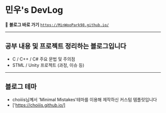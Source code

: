 # 민우's DevLog

📎 **블로그 바로 가기**
[`https://MinWooPark98.github.io/`](https://MinWooPark98.github.io/)

---

## 공부 내용 및 프로젝트 정리하는 블로그입니다
- C / C++ / C# 주요 문법 및 주의점
- STML / Unity 프로젝트 (과정, 이슈 등)

---

## 블로그 테마
- choiiis님꼐서 'Minimal Mistakes'테마를 이용해 제작하신 커스텀 템플릿입니다
- ['https://choiiis.github.io/]